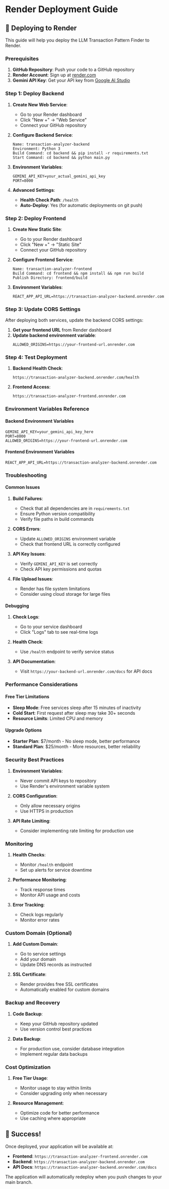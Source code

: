 # Render Deployment Guide

## 🚀 Deploying to Render

This guide will help you deploy the LLM Transaction Pattern Finder to Render.

### Prerequisites

1. **GitHub Repository**: Push your code to a GitHub repository
2. **Render Account**: Sign up at [render.com](https://render.com)
3. **Gemini API Key**: Get your API key from [Google AI Studio](https://makersuite.google.com/app/apikey)

### Step 1: Deploy Backend

1. **Create New Web Service**:
   - Go to your Render dashboard
   - Click "New +" → "Web Service"
   - Connect your GitHub repository

2. **Configure Backend Service**:
   ```
   Name: transaction-analyzer-backend
   Environment: Python 3
   Build Command: cd backend && pip install -r requirements.txt
   Start Command: cd backend && python main.py
   ```

3. **Environment Variables**:
   ```
   GEMINI_API_KEY=your_actual_gemini_api_key
   PORT=8000
   ```

4. **Advanced Settings**:
   - **Health Check Path**: `/health`
   - **Auto-Deploy**: Yes (for automatic deployments on git push)

### Step 2: Deploy Frontend

1. **Create New Static Site**:
   - Go to your Render dashboard
   - Click "New +" → "Static Site"
   - Connect your GitHub repository

2. **Configure Frontend Service**:
   ```
   Name: transaction-analyzer-frontend
   Build Command: cd frontend && npm install && npm run build
   Publish Directory: frontend/build
   ```

3. **Environment Variables**:
   ```
   REACT_APP_API_URL=https://transaction-analyzer-backend.onrender.com
   ```

### Step 3: Update CORS Settings

After deploying both services, update the backend CORS settings:

1. **Get your frontend URL** from Render dashboard
2. **Update backend environment variable**:
   ```
   ALLOWED_ORIGINS=https://your-frontend-url.onrender.com
   ```

### Step 4: Test Deployment

1. **Backend Health Check**:
   ```
   https://transaction-analyzer-backend.onrender.com/health
   ```

2. **Frontend Access**:
   ```
   https://transaction-analyzer-frontend.onrender.com
   ```

### Environment Variables Reference

#### Backend Environment Variables
```
GEMINI_API_KEY=your_gemini_api_key_here
PORT=8000
ALLOWED_ORIGINS=https://your-frontend-url.onrender.com
```

#### Frontend Environment Variables
```
REACT_APP_API_URL=https://transaction-analyzer-backend.onrender.com
```

### Troubleshooting

#### Common Issues

1. **Build Failures**:
   - Check that all dependencies are in `requirements.txt`
   - Ensure Python version compatibility
   - Verify file paths in build commands

2. **CORS Errors**:
   - Update `ALLOWED_ORIGINS` environment variable
   - Check that frontend URL is correctly configured

3. **API Key Issues**:
   - Verify `GEMINI_API_KEY` is set correctly
   - Check API key permissions and quotas

4. **File Upload Issues**:
   - Render has file system limitations
   - Consider using cloud storage for large files

#### Debugging

1. **Check Logs**:
   - Go to your service dashboard
   - Click "Logs" tab to see real-time logs

2. **Health Check**:
   - Use `/health` endpoint to verify service status

3. **API Documentation**:
   - Visit `https://your-backend-url.onrender.com/docs` for API docs

### Performance Considerations

#### Free Tier Limitations
- **Sleep Mode**: Free services sleep after 15 minutes of inactivity
- **Cold Start**: First request after sleep may take 30+ seconds
- **Resource Limits**: Limited CPU and memory

#### Upgrade Options
- **Starter Plan**: $7/month - No sleep mode, better performance
- **Standard Plan**: $25/month - More resources, better reliability

### Security Best Practices

1. **Environment Variables**:
   - Never commit API keys to repository
   - Use Render's environment variable system

2. **CORS Configuration**:
   - Only allow necessary origins
   - Use HTTPS in production

3. **API Rate Limiting**:
   - Consider implementing rate limiting for production use

### Monitoring

1. **Health Checks**:
   - Monitor `/health` endpoint
   - Set up alerts for service downtime

2. **Performance Monitoring**:
   - Track response times
   - Monitor API usage and costs

3. **Error Tracking**:
   - Check logs regularly
   - Monitor error rates

### Custom Domain (Optional)

1. **Add Custom Domain**:
   - Go to service settings
   - Add your domain
   - Update DNS records as instructed

2. **SSL Certificate**:
   - Render provides free SSL certificates
   - Automatically enabled for custom domains

### Backup and Recovery

1. **Code Backup**:
   - Keep your GitHub repository updated
   - Use version control best practices

2. **Data Backup**:
   - For production use, consider database integration
   - Implement regular data backups

### Cost Optimization

1. **Free Tier Usage**:
   - Monitor usage to stay within limits
   - Consider upgrading only when necessary

2. **Resource Management**:
   - Optimize code for better performance
   - Use caching where appropriate

## 🎉 Success!

Once deployed, your application will be available at:
- **Frontend**: `https://transaction-analyzer-frontend.onrender.com`
- **Backend**: `https://transaction-analyzer-backend.onrender.com`
- **API Docs**: `https://transaction-analyzer-backend.onrender.com/docs`

The application will automatically redeploy when you push changes to your main branch.
